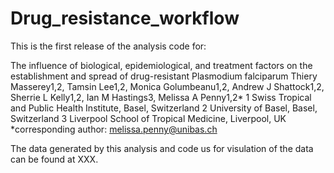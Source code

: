 # Drug_resistance_workflow
This is the first release of the analysis code for: 

The influence of biological, epidemiological, and treatment factors on the establishment and spread of drug-resistant Plasmodium falciparum
Thiery Masserey1,2, Tamsin Lee1,2, Monica Golumbeanu1,2, Andrew J Shattock1,2, Sherrie L Kelly1,2, Ian M Hastings3, Melissa A Penny1,2* 
1 Swiss Tropical and Public Health Institute, Basel, Switzerland 
2 University of Basel, Basel, Switzerland 
3 Liverpool School of Tropical Medicine, Liverpool, UK
*corresponding author: melissa.penny@unibas.ch

The data generated by this analysis and code us for visulation of the data can be found at XXX.
